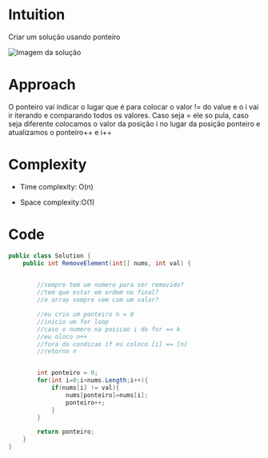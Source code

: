 # Intuition
Criar um solução usando ponteiro

![Imagem da solução](./RemoveElement "RemoveElement Image")
# Approach
O ponteiro vai indicar o lugar que é para colocar o valor != do value e o i vai ir iterando e comparando todos os valores. Caso seja = ele so pula, caso seja diferente colocamos o valor da posição i no lugar da posição ponteiro e atualizamos o ponteiro++ e i++

# Complexity
- Time complexity: O(n)

- Space complexity:O(1)

# Code
```csharp []
public class Solution {
    public int RemoveElement(int[] nums, int val) {
        

        //sempre tem um numero para ser removido?
        //tem que estar em ordem no final?
        //o array sempre vem com um valor?

        //eu crio um ponteiro n = 0
        //inicio um for loop
        //caso o numero na posicao i do for == k
        //eu oloco n++
        //fora da condicao if eu coloco [i] == [n]
        //retorno n


        int ponteiro = 0;
        for(int i=0;i<nums.Length;i++){
            if(nums[i] != val){
                nums[ponteiro]=nums[i];
                ponteiro++;
            }
        }

        return ponteiro;
    }
}
```
